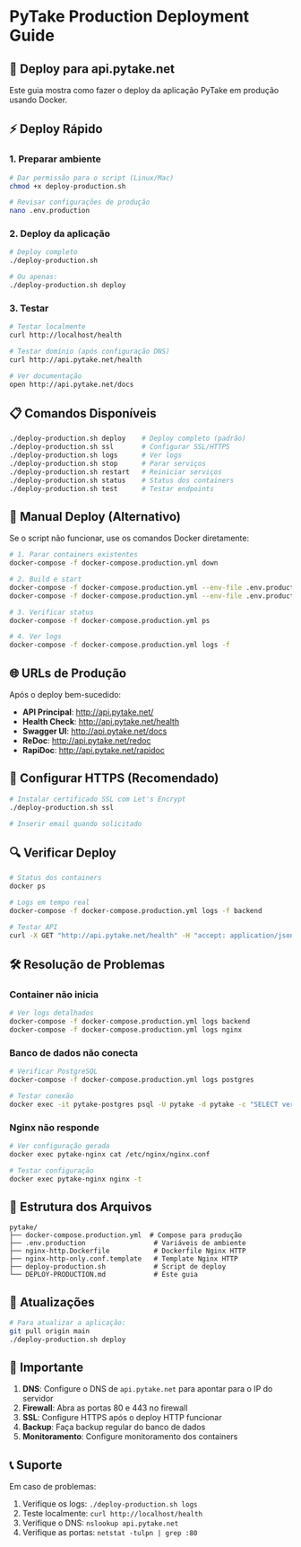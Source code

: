 # PyTake Production Deployment Guide

## 🚀 Deploy para api.pytake.net

Este guia mostra como fazer o deploy da aplicação PyTake em produção usando Docker.

## ⚡ Deploy Rápido

### 1. Preparar ambiente

```bash
# Dar permissão para o script (Linux/Mac)
chmod +x deploy-production.sh

# Revisar configurações de produção
nano .env.production
```

### 2. Deploy da aplicação

```bash
# Deploy completo
./deploy-production.sh

# Ou apenas:
./deploy-production.sh deploy
```

### 3. Testar

```bash
# Testar localmente
curl http://localhost/health

# Testar domínio (após configuração DNS)
curl http://api.pytake.net/health

# Ver documentação
open http://api.pytake.net/docs
```

## 📋 Comandos Disponíveis

```bash
./deploy-production.sh deploy    # Deploy completo (padrão)
./deploy-production.sh ssl       # Configurar SSL/HTTPS
./deploy-production.sh logs      # Ver logs
./deploy-production.sh stop      # Parar serviços
./deploy-production.sh restart   # Reiniciar serviços
./deploy-production.sh status    # Status dos containers
./deploy-production.sh test      # Testar endpoints
```

## 🔧 Manual Deploy (Alternativo)

Se o script não funcionar, use os comandos Docker diretamente:

```bash
# 1. Parar containers existentes
docker-compose -f docker-compose.production.yml down

# 2. Build e start
docker-compose -f docker-compose.production.yml --env-file .env.production build --no-cache
docker-compose -f docker-compose.production.yml --env-file .env.production up -d

# 3. Verificar status
docker-compose -f docker-compose.production.yml ps

# 4. Ver logs
docker-compose -f docker-compose.production.yml logs -f
```

## 🌐 URLs de Produção

Após o deploy bem-sucedido:

- **API Principal**: http://api.pytake.net/
- **Health Check**: http://api.pytake.net/health  
- **Swagger UI**: http://api.pytake.net/docs
- **ReDoc**: http://api.pytake.net/redoc
- **RapiDoc**: http://api.pytake.net/rapidoc

## 🔐 Configurar HTTPS (Recomendado)

```bash
# Instalar certificado SSL com Let's Encrypt
./deploy-production.sh ssl

# Inserir email quando solicitado
```

## 🔍 Verificar Deploy

```bash
# Status dos containers
docker ps

# Logs em tempo real
docker-compose -f docker-compose.production.yml logs -f backend

# Testar API
curl -X GET "http://api.pytake.net/health" -H "accept: application/json"
```

## 🛠️ Resolução de Problemas

### Container não inicia

```bash
# Ver logs detalhados
docker-compose -f docker-compose.production.yml logs backend
docker-compose -f docker-compose.production.yml logs nginx
```

### Banco de dados não conecta

```bash
# Verificar PostgreSQL
docker-compose -f docker-compose.production.yml logs postgres

# Testar conexão
docker exec -it pytake-postgres psql -U pytake -d pytake -c "SELECT version();"
```

### Nginx não responde

```bash
# Ver configuração gerada
docker exec pytake-nginx cat /etc/nginx/nginx.conf

# Testar configuração
docker exec pytake-nginx nginx -t
```

## 📂 Estrutura dos Arquivos

```
pytake/
├── docker-compose.production.yml  # Compose para produção
├── .env.production                 # Variáveis de ambiente
├── nginx-http.Dockerfile           # Dockerfile Nginx HTTP
├── nginx-http-only.conf.template   # Template Nginx HTTP
├── deploy-production.sh            # Script de deploy
└── DEPLOY-PRODUCTION.md            # Este guia
```

## 🔄 Atualizações

```bash
# Para atualizar a aplicação:
git pull origin main
./deploy-production.sh deploy
```

## 🚨 Importante

1. **DNS**: Configure o DNS de `api.pytake.net` para apontar para o IP do servidor
2. **Firewall**: Abra as portas 80 e 443 no firewall
3. **SSL**: Configure HTTPS após o deploy HTTP funcionar
4. **Backup**: Faça backup regular do banco de dados
5. **Monitoramento**: Configure monitoramento dos containers

## 📞 Suporte

Em caso de problemas:

1. Verifique os logs: `./deploy-production.sh logs`
2. Teste localmente: `curl http://localhost/health`
3. Verifique o DNS: `nslookup api.pytake.net`
4. Verifique as portas: `netstat -tulpn | grep :80`